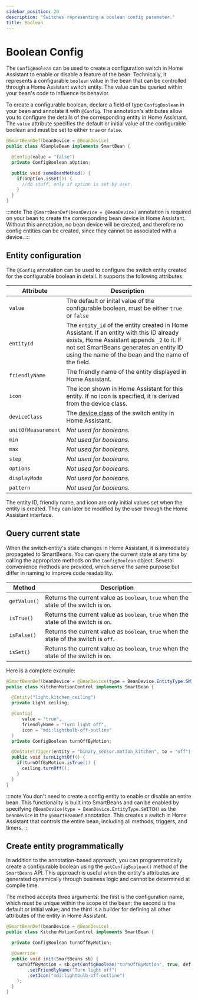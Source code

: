 ```yaml
---
sidebar_position: 20
description: "Switches representing a boolean config parameter."
title: Boolean
---
```


# Boolean Config

The `ConfigBoolean` can be used to create a configuration switch in Home Assistant to enable or disable a feature of the
bean. Technically, it represents a configurable `boolean` value in the bean that can be controlled through a Home
Assistant switch entity. The value can be queried within your bean's code to influence its behavior. 

To create a configurable boolean, declare a field of type `ConfigBoolean` in your bean and annotate it with `@Config`. 
The annotation's attributes allow you to configure the details of the corresponding entity in Home Assistant. The 
`value` attribute specifies the default or initial value of the configurable boolean and must be set to either `true` 
or `false`.

````java
@SmartBeanDef(beanDevice = @BeanDevice)
public class ASampleBean implements SmartBean {

  @Config(value = "false")
  private ConfigBoolean aOption;

  public void someBeanMethod() {
    if(aOption.isSet()) {
      //do stuff, only if option is set by user.
    }
  }
}
````

:::note
The `@SmartBeanDef(beanDevice = @BeanDevice)` annotation is required on your bean to create the corresponding bean device 
in Home Assistant. Without this annotation, no bean device will be created, and therefore no config entities can be 
created, since they cannot be associated with a device.
:::

## Entity configuration

The `@Config` annotation can be used to configure the switch entity created for the configurable boolean in detail. It
supports the following attributes:

| Attribute           | Description                                                                                                                                                                                                                              |
|---------------------|------------------------------------------------------------------------------------------------------------------------------------------------------------------------------------------------------------------------------------------|
| `value`             | The default or inital value of the configurable boolean, must be either `true` or `false`                                                                                                                                                |
| `entityId`          | The `entity_id` of the entity created in Home Assistant. If an entity with this ID already exists, Home Assistant appends `_2` to it. If not set SmartBeans generates an entity ID using the name of the bean and the name of the field. |
| `friendlyName`      | The friendly name of the entity displayed in Home Assistant.                                                                                                                                                                             |
| `icon`              | The icon shown in Home Assistant for this entity. If no icon is specified, it is derived from the device class.                                                                                                                          |
| `deviceClass`       | The [device class](https://www.home-assistant.io/integrations/switch/#device-class) of the switch entity in Home Assistant.                                                                                                              |
| `unitOfMeasurement` | _Not used for booleans._                                                                                                                                                                                                                 |
| `min`               | _Not used for booleans._                                                                                                                                                                                                                 |
| `max`               | _Not used for booleans._                                                                                                                                                                                                                 |
| `step`              | _Not used for booleans._                                                                                                                                                                                                                 |
| `options`           | _Not used for booleans._                                                                                                                                                                                                                 |
| `displayMode`       | _Not used for booleans._                                                                                                                                                                                                                 |
| `pattern`           | _Not used for booleans._                                                                                                                                                                                                                 |

The entity ID, friendly name, and icon are only initial values set when the entity is created. They can later be 
modified by the user through the Home Assistant interface.

## Query current state

When the switch entity's state changes in Home Assistant, it is immediately propagated to SmartBeans. You can query the
current state at any time by calling the appropriate methods on the `ConfigBoolean` object. Several convenience methods
are provided, which serve the same purpose but differ in naming to improve code readability.

| Method       | Description                                                                           |
|--------------|---------------------------------------------------------------------------------------|
| `getValue()` | Returns the current value as `boolean`, `true` when the state of the switch is `on`.  |
| `isTrue()`   | Returns the current value as `boolean`, `true` when the state of the switch is `on`.  |
| `isFalse()`  | Returns the current value as `boolean`, `true` when the state of the switch is `off`. |
| `isSet()`    | Returns the current value as `boolean`, `true` when the state of the switch is `on`.  |

Here is a complete example:

````java
@SmartBeanDef(beanDevice = @BeanDevice(type = BeanDevice.EntityType.SWITCH))
public class KitchenMotionControl implements SmartBean {

  @Entity("light.kitchen_ceiling")
  private Light ceiling;

  @Config(
      value = "true",
      friendlyName = "Turn light off",
      icon = "mdi:lightbulb-off-outline"
  )
  private ConfigBoolean turnOffByMotion;

  @OnStateTrigger(entity = "binary_sensor.motion_kitchen", to = "off")
  public void turnLightOff() {
    if(turnOffByMotion.isTrue()) {
      ceiling.turnOff();
    }
  }
}
````

:::note
You don't need to create a config entity to enable or disable an entire bean. This functionality is built into SmartBeans 
and can be enabled by specifying `@BeanDevice(type = BeanDevice.EntityType.SWITCH)` as the `beanDevice` in the 
`@SmartBeanDef` annotation. This creates a switch in Home Assistant that controls the entire bean, including all methods, 
triggers, and timers.
:::

## Create entity programmatically

In addition to the annotation-based approach, you can programmatically create a configurable boolean using the 
`getConfigBoolean()` method of the `SmartBeans` API. This approach is useful when the entity's attributes are generated 
dynamically through business logic and cannot be determined at compile time. 

The method accepts three arguments: the first is the configuration name, which must be unique within the scope of the
bean; the second is the default or initial value; and the third is a builder for defining all other attributes of the 
entity in Home Assistant.

````java
@SmartBeanDef(beanDevice = @BeanDevice)
public class KitchenMotionControl implements SmartBean {

  private ConfigBoolean turnOffByMotion;

  @Override
  public void init(SmartBeans sb) {
    turnOffByMotion = sb.getConfigBoolean("turnOffByMotion", true, def -> def
        .setFriendlyName("Turn light off")
        .setIcon("mdi:lightbulb-off-outline")
    );
  }
}
````
